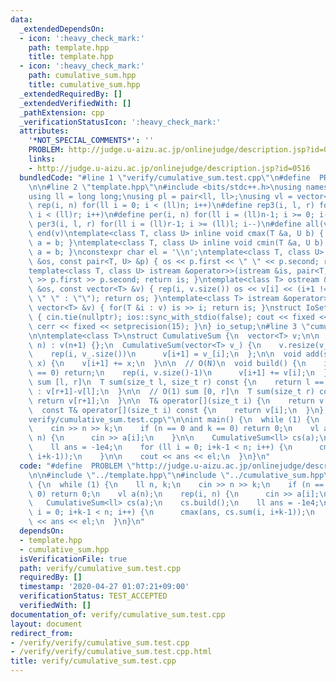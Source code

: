 ```yaml
---
data:
  _extendedDependsOn:
  - icon: ':heavy_check_mark:'
    path: template.hpp
    title: template.hpp
  - icon: ':heavy_check_mark:'
    path: cumulative_sum.hpp
    title: cumulative_sum.hpp
  _extendedRequiredBy: []
  _extendedVerifiedWith: []
  _pathExtension: cpp
  _verificationStatusIcon: ':heavy_check_mark:'
  attributes:
    '*NOT_SPECIAL_COMMENTS*': ''
    PROBLEM: http://judge.u-aizu.ac.jp/onlinejudge/description.jsp?id=0516
    links:
    - http://judge.u-aizu.ac.jp/onlinejudge/description.jsp?id=0516
  bundledCode: "#line 1 \"verify/cumulative_sum.test.cpp\"\n#define  PROBLEM \"http://judge.u-aizu.ac.jp/onlinejudge/description.jsp?id=0516\"\
    \n\n#line 2 \"template.hpp\"\n#include <bits/stdc++.h>\nusing namespace std;\n\
    using ll = long long;\nusing pl = pair<ll, ll>;\nusing vl = vector<ll>;\n#define\
    \ rep(i, n) for(ll i = 0; i < (ll)n; i++)\n#define rep3(i, l, r) for(ll i = l;\
    \ i < (ll)r; i++)\n#define per(i, n) for(ll i = (ll)n-1; i >= 0; i--)\n#define\
    \ per3(i, l, r) for(ll i = (ll)r-1; i >= (ll)l; i--)\n#define all(v) begin(v),\
    \ end(v)\ntemplate<class T, class U> inline void cmax(T &a, U b) { if (a < b)\
    \ a = b; }\ntemplate<class T, class U> inline void cmin(T &a, U b) { if (a > b)\
    \ a = b; }\nconstexpr char el = '\\n';\ntemplate<class T, class U> ostream &operator<<(ostream\
    \ &os, const pair<T, U> &p) { os << p.first << \" \" << p.second; return os; }\n\
    template<class T, class U> istream &operator>>(istream &is, pair<T, U> &p) { is\
    \ >> p.first >> p.second; return is; }\ntemplate<class T> ostream &operator<<(ostream\
    \ &os, const vector<T> &v) { rep(i, v.size()) os << v[i] << (i+1 != v.size() ?\
    \ \" \" : \"\"); return os; }\ntemplate<class T> istream &operator>>(istream &is,\
    \ vector<T> &v) { for(T &i : v) is >> i; return is; }\nstruct IoSetup {\n  IoSetup()\
    \ { cin.tie(nullptr); ios::sync_with_stdio(false); cout << fixed << setprecision(15);\
    \ cerr << fixed << setprecision(15); }\n} io_setup;\n#line 3 \"cumulative_sum.hpp\"\
    \n\ntemplate<class T>\nstruct CumulativeSum {\n  vector<T> v;\n\n  CumulativeSum(size_t\
    \ n) : v(n+1) {};\n  CumulativeSum(vector<T> v_) {\n    v.resize(v_.size()+1);\n\
    \    rep(i, v_.size())\n      v[i+1] = v_[i];\n  };\n\n  void add(size_t i, T\
    \ x) {\n    v[i+1] += x;\n  }\n\n  // O(N)\n  void build() {\n    if (v.size()\
    \ == 0) return;\n    rep(i, v.size()-1)\n      v[i+1] += v[i];\n  }\n\n  // O(1)\
    \ sum [l, r]\n  T sum(size_t l, size_t r) const {\n    return l == 0 ? v[r+1]\
    \ : v[r+1]-v[l];\n  }\n\n  // O(1) sum [0, r]\n  T sum(size_t r) const {\n   \
    \ return v[r+1];\n  }\n\n  T& operator[](size_t i) {\n    return v[i];\n  }\n\n\
    \  const T& operator[](size_t i) const {\n    return v[i];\n  }\n};\n#line 5 \"\
    verify/cumulative_sum.test.cpp\"\n\nint main() {\n  while (1) {\n    ll n, k;\n\
    \    cin >> n >> k;\n    if (n == 0 and k == 0) return 0;\n    vl a(n);\n    rep(i,\
    \ n) {\n      cin >> a[i];\n    }\n\n    CumulativeSum<ll> cs(a);\n    cs.build();\n\
    \    ll ans = -1e4;\n    for (ll i = 0; i+k-1 < n; i++) {\n      cmax(ans, cs.sum(i,\
    \ i+k-1));\n    }\n\n    cout << ans << el;\n  }\n}\n"
  code: "#define  PROBLEM \"http://judge.u-aizu.ac.jp/onlinejudge/description.jsp?id=0516\"\
    \n\n#include \"../template.hpp\"\n#include \"../cumulative_sum.hpp\"\n\nint main()\
    \ {\n  while (1) {\n    ll n, k;\n    cin >> n >> k;\n    if (n == 0 and k ==\
    \ 0) return 0;\n    vl a(n);\n    rep(i, n) {\n      cin >> a[i];\n    }\n\n \
    \   CumulativeSum<ll> cs(a);\n    cs.build();\n    ll ans = -1e4;\n    for (ll\
    \ i = 0; i+k-1 < n; i++) {\n      cmax(ans, cs.sum(i, i+k-1));\n    }\n\n    cout\
    \ << ans << el;\n  }\n}\n"
  dependsOn:
  - template.hpp
  - cumulative_sum.hpp
  isVerificationFile: true
  path: verify/cumulative_sum.test.cpp
  requiredBy: []
  timestamp: '2020-04-27 01:07:21+09:00'
  verificationStatus: TEST_ACCEPTED
  verifiedWith: []
documentation_of: verify/cumulative_sum.test.cpp
layout: document
redirect_from:
- /verify/verify/cumulative_sum.test.cpp
- /verify/verify/cumulative_sum.test.cpp.html
title: verify/cumulative_sum.test.cpp
---
```

